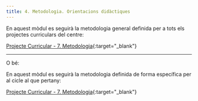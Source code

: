 ```yaml
---
title: 4. Metodologia. Orientacions didàctiques
---
```


En aquest mòdul es seguirà la metodologia general definida per a tots els projectes curriculars del centre:

[Projecte Curricular - 7. Metodologia](../../../../ProjectesCurriculars/General/PCGen7MetodologiaGen.md){:target="_blank"}

----------

O bé:

En aquest mòdul es seguirà la metodologia definida de forma específica per al cicle al que pertany:

[Projecte Curricular - 7. Metodologia](../../../../ProjectesCurriculars/Informatica/GS%20DAM-DAW/PC7Metodologia.md){:target="_blank"}